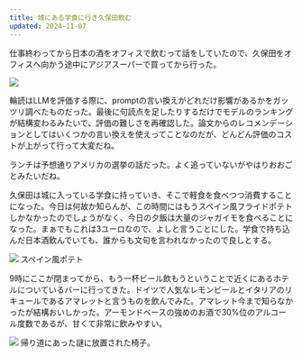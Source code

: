 ```yaml
---
title: 城にある学食に行き久保田飲む
updated: 2024-11-07
---
```

仕事終わってから日本の酒をオフィスで飲むって話をしていたので、久保田をオフィスへ向かう途中にアジアスーパーで買ってから行った。

![](https://i.imgur.com/e7t670I.jpeg)


輪読はLLMを評価する際に、promptの言い換えがどれだけ影響があるかをガッツリ調べたものだった。最後に句読点を足したりするだけでモデルのランキングが結構変わるみたいで、評価の難しさを再確認した。論文からのレコメンデーションとしてはいくつかの言い換えを使えってことなのだが、どんどん評価のコストが上がって行って大変だね。

ランチは予想通りアメリカの選挙の話だった。よく追っていないがやはりおおごとみたいだね。

久保田は城に入っている学食に持っていき、そこで軽食を食べつつ消費することになった。今日は何故か知らんが、この時間にはもうスペイン風フライドポテトしかなかったのでしょうがなく、今日の夕飯は大量のジャガイモを食べることになった。まぁでもこれは3ユーロなので、よしと言うことにした。学食で持ち込んだ日本酒飲んでいても、誰からも文句を言われなかったので良しとする。

![](https://i.imgur.com/1Kyog47.jpeg)
スペイン風ポテト

9時にここが閉まってから、もう一杯ビール飲もうということで近くにあるホテルについているバーに行ってきた。ドイツで人気なレモンビールとイタリアのリキュールであるアマレットと言うものを飲んでみた。アマレット今まで知らなかったが結構おいしかった。アーモンドベースの強めのお酒で30%位のアルコール度数であるが、甘くて非常に飲みやすい。

![](https://i.imgur.com/KBYfkmB.jpeg)
帰り道にあった謎に放置された椅子。